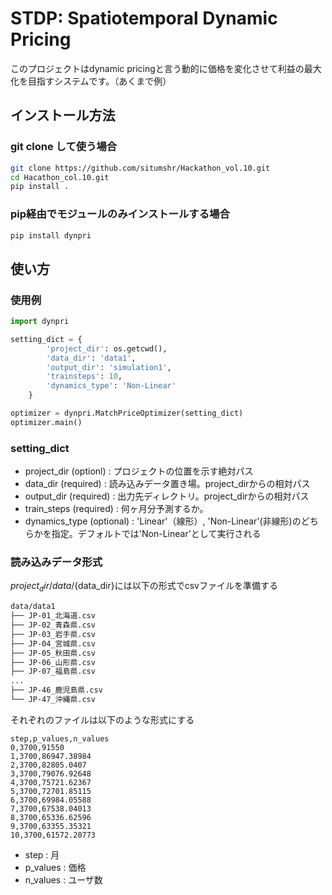 # STDP: Spatiotemporal Dynamic Pricing

このプロジェクトはdynamic pricingと言う動的に価格を変化させて利益の最大化を目指すシステムです。（あくまで例）

## インストール方法
### git clone して使う場合
```bash
git clone https://github.com/situmshr/Hackathon_vol.10.git
cd Hacathon_col.10.git
pip install .
```

### pip経由でモジュールのみインストールする場合
```bash
pip install dynpri
```

## 使い方
### 使用例
```python
import dynpri

setting_dict = {
        'project_dir': os.getcwd(),
        'data_dir': 'data1',
        'output_dir': 'simulation1',
        'trainsteps': 10,
        'dynamics_type': 'Non-Linear'
    }

optimizer = dynpri.MatchPriceOptimizer(setting_dict)
optimizer.main()

```
### setting_dict
- project_dir (optionl) : プロジェクトの位置を示す絶対パス
- data_dir (required) : 読み込みデータ置き場。project_dirからの相対パス
- output_dir (required) : 出力先ディレクトリ。project_dirからの相対パス
- train_steps (required) : 何ヶ月分予測するか。
- dynamics_type (optional) : 'Linear'（線形）, 'Non-Linear'(非線形)のどちらかを指定。デフォルトでは'Non-Linear'として実行される

### 読み込みデータ形式
${project_dir}/data/${data_dir}には以下の形式でcsvファイルを準備する
```bash
data/data1
├── JP-01_北海道.csv
├── JP-02_青森県.csv
├── JP-03_岩手県.csv
├── JP-04_宮城県.csv
├── JP-05_秋田県.csv
├── JP-06_山形県.csv
├── JP-07_福島県.csv
...
├── JP-46_鹿児島県.csv
└── JP-47_沖縄県.csv
```
それぞれのファイルは以下のような形式にする
```
step,p_values,n_values
0,3700,91550
1,3700,86947.38984
2,3700,82805.0407
3,3700,79076.92648
4,3700,75721.62367
5,3700,72701.85115
6,3700,69984.05588
7,3700,67538.04013
8,3700,65336.62596
9,3700,63355.35321
10,3700,61572.20773
```
- step : 月
- p_values : 価格
- n_values : ユーザ数
